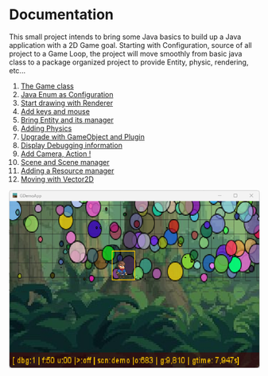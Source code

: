 # Documentation

This small project intends to bring some Java basics to build up a Java application with a 2D Game goal.
Starting with Configuration, source of all project to a Game Loop, the project will move smoothly from basic java class
to a package organized project to provide Entity, physic, rendering, etc...

1. [The Game class](chapter-01-the_game_class.md)
2. [Java Enum as Configuration](chapter-02-java_enum_as_configuration.md)
3. [Start drawing with Renderer](chapter-03-start_drawing_with_renderer.md)
4. [Add keys and mouse](chapter-04-add_keys_and_mouse.md)
5. [Bring Entity and its manager](chapter-05-bring_entity_and_its_manager.md)
6. [Adding Physics](chapter-06-add_physic.md)
7. [Upgrade with GameObject and Plugin](chapter-07-upgrade_with_gameobject_and_plugin.md)
8. [Display Debugging information](chapter-08-display_debugging_layer.md)
9. [Add Camera, Action !](chapter-09-add_camera_action.md)
10. [Scene and Scene manager](chapter-10-adding_scene_and_scenemanager.md)
11. [Adding a Resource manager](chapter-11-add_a_resource_manager.md)
12. [Moving with Vector2D](chapter-12-moving_with_vector2D.md)

![The latest chapter's screenshot:  Adding Scenes and their manager](illustrations/figure-adding_scene_and_manager.png "The latest chapter's screenshot:  Adding Scenes and their manager")
